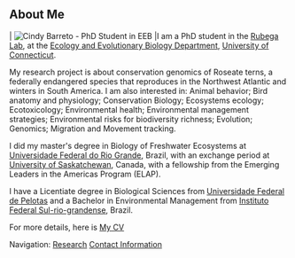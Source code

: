 ## About Me
| <img src="images/headshot.png" alt="Cindy Barreto - PhD Student in EEB"> |I am a PhD student in the [Rubega Lab](https://rubegalab.uconn.edu/), at the [Ecology and Evolutionary Biology Department](https://eeb.uconn.edu/), [University of Connecticut](https://uconn.edu/).
  
My research project is about conservation genomics of Roseate terns, a federally endangered species that reproduces in the Northwest Atlantic and winters in South America. I am also interested in: Animal behavior; Bird anatomy and physiology; Conservation Biology; Ecosystems ecology; Ecotoxicology; Environmental
health; Environmental management strategies; Environmental risks for biodiversity richness; Evolution; Genomics; Migration
and Movement tracking.

I did my master's degree in Biology of Freshwater Ecosystems at [Universidade Federal do Rio Grande](https://www.furg.br/), Brazil, with an exchange period at [University of Saskatchewan](https://www.usask.ca/), Canada, with a fellowship from the Emerging Leaders in the Americas Program (ELAP).

I have a Licentiate degree in Biological Sciences from [Universidade Federal de Pelotas](https://portal.ufpel.edu.br/en/) and a Bachelor in Environmental Management from [Instituto Federal Sul-rio-grandense](http://www.ifsul.edu.br/), Brazil.

For more details, here is [My CV](pdf/cv.pdf)

Navigation: [Research](research.md) [Contact Information](contact-info.md)
